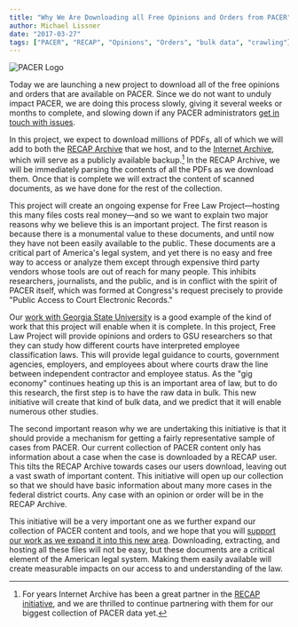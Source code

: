```yaml
---
title: "Why We Are Downloading all Free Opinions and Orders from PACER"
author: Michael Lissner
date: "2017-03-27"
tags: ["PACER", "RECAP", "Opinions", "Orders", "bulk data", "crawling"]
---
```



<div className="right-image">
    <img src="/images/pacer-logo-300w.png"
         alt="PACER Logo"
         className="img-responsive border"/>
</div>

Today we are launching a new project to download all of the free opinions and orders that are available on PACER. Since we do not want to unduly impact PACER, we are doing this process slowly, giving it several weeks or months to complete, and slowing down if any PACER administrators [get in touch with issues][c]. 

In this project, we expect to download millions of PDFs, all of which we will add to both the [RECAP Archive][recap] that we host, and to the [Internet Archive][ia], which will serve as a publicly available backup.[^1] In the RECAP Archive, we will be immediately parsing the contents of all the PDFs as we download them. Once that is complete we will extract the content of scanned documents, as we have done for the rest of the collection.

This project will create an ongoing expense for Free Law Project—hosting this many files costs real money—and so we want to explain two major reasons why we believe this is an important project. The first reason is because there is a monumental value to these documents, and until now they have not been easily available to the public. These documents are a critical part of America's legal system, and yet there is no easy and free way to access or analyze them except through expensive third party vendors whose tools are out of reach for many people. This inhibits researchers, journalists, and the public, and is in conflict with the spirit of PACER itself, which was formed at Congress's request precisely to provide "Public Access to Court Electronic Records."
 
Our [work with Georgia State University][gsu] is a good example of the kind of
work that this project will enable when it is complete. In this project, Free
Law Project will provide opinions and orders to GSU researchers so that they
can study how different courts have interpreted employee classification laws.
This will provide legal guidance to courts, government agencies, employers, and
employees about where courts draw the line between independent contractor and
employee status. As the "gig economy" continues heating up this is an important
area of law, but to do this research, the first step is to have the raw data in
bulk. This new initiative will create that kind of bulk data, and we predict
that it will enable numerous other studies.

The second important reason why we are undertaking this initiative is that it
should provide a mechanism for getting a fairly representative sample of cases
from PACER. Our current collection of PACER content only has information about
a case when the case is downloaded by a RECAP user. This tilts the RECAP
Archive towards cases our users download, leaving out a vast swath of important
content. This initiative will open up our collection so that we should have
basic information about many more cases in the federal district courts. Any
case with an opinion or order will be in the RECAP Archive.

This initiative will be a very important one as we further expand our
collection of PACER content and tools, and we hope that you
will [support our work as we expand it into this new area][donate].
Downloading, extracting, and hosting all these files will not be easy, but
these documents are a critical element of the American legal system. Making
them easily available will create measurable impacts on our access to and
understanding of the law.

[^1]: For years Internet Archive has been a great partner in
the <a href="https://free.law/recap/">RECAP initiative</a>, and we are thrilled
to continue partnering with them for our biggest collection of PACER data yet.

[recap]: https://www.courtlistener.com/recap/

[remove]: /2014/08/27/free-law-project-joins-request-for-access-to-offline-pacer-documents/

[gsu]: /2017/02/15/dol-grant/

[c]: /contact/

[ia]: https://archive.org/details/usfederalcourts&tab=about

[donate]: /donate/
